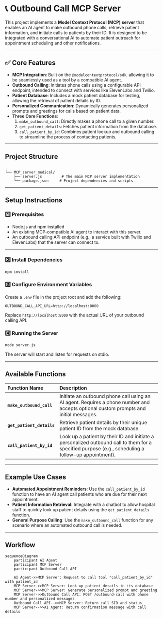 # 📞 Outbound Call MCP Server

This project implements a **Model Context Protocol (MCP) server** that enables an AI agent to make outbound phone calls, retrieve patient information, and initiate calls to patients by their ID. It is designed to be integrated with a conversational AI to automate patient outreach for appointment scheduling and other notifications.

-----

## ✅ Core Features

  - **MCP Integration**: Built on the `@modelcontextprotocol/sdk`, allowing it to be seamlessly used as a tool by a compatible AI agent.
  - **Outbound Calling**: Initiates phone calls using a configurable API endpoint, intended to connect with services like ElevenLabs and Twilio.
  - **Patient Database**: Includes a mock patient database for testing, allowing the retrieval of patient details by ID.
  - **Personalized Communication**: Dynamically generates personalized prompts and greetings for calls based on patient data.
  - **Three Core Functions**:
    1.  `make_outbound_call`: Directly makes a phone call to a given number.
    2.  `get_patient_details`: Fetches patient information from the database.
    3.  `call_patient_by_id`: Combines patient lookup and outbound calling to streamline the process of contacting patients.

-----

## Project Structure

```
.
└── MCP_server_medical/
    ├── server.js         # The main MCP server implementation
    └── package.json     # Project dependencies and scripts
```

-----

## Setup Instructions

### 1️⃣ Prerequisites

  - Node.js and npm installed
  - An existing MCP-compatible AI agent to interact with this server.
  - An outbound calling API endpoint (e.g., a service built with Twilio and ElevenLabs) that the server can connect to.

-----

### 2️⃣ Install Dependencies

```bash
npm install
```

### 3️⃣ Configure Environment Variables

Create a `.env` file in the project root and add the following:

```
OUTBOUND_CALL_API_URL=http://localhost:8000
```

Replace `http://localhost:8000` with the actual URL of your outbound calling API.

### 4️⃣ Running the Server

```bash
node server.js
```

The server will start and listen for requests on stdio.

-----

## Available Functions

| Function Name | Description |
| :--- | :--- |
| **`make_outbound_call`** | Initiate an outbound phone call using an AI agent. Requires a phone number and accepts optional custom prompts and initial messages. |
| **`get_patient_details`** | Retrieve patient details by their unique patient ID from the mock database. |
| **`call_patient_by_id`** | Look up a patient by their ID and initiate a personalized outbound call to them for a specified purpose (e.g., scheduling a follow-up appointment). |

-----

## Example Use Cases

  - **Automated Appointment Reminders**: Use the `call_patient_by_id` function to have an AI agent call patients who are due for their next appointment.
  - **Patient Information Retrieval**: Integrate with a chatbot to allow hospital staff to quickly look up patient details using the `get_patient_details` function.
  - **General Purpose Calling**: Use the `make_outbound_call` function for any scenario where an automated outbound call is needed.

-----

## Workflow

```mermaid
sequenceDiagram
    participant AI Agent
    participant MCP Server
    participant Outbound Call API

    AI Agent->>MCP Server: Request to call tool "call_patient_by_id" with patient_id
    MCP Server->>MCP Server: Look up patient details in its database
    MCP Server->>MCP Server: Generate personalized prompt and greeting
    MCP Server->>Outbound Call API: POST /outbound-call with phone number and personalized messages
    Outbound Call API-->>MCP Server: Return call SID and status
    MCP Server-->>AI Agent: Return confirmation message with call details
```